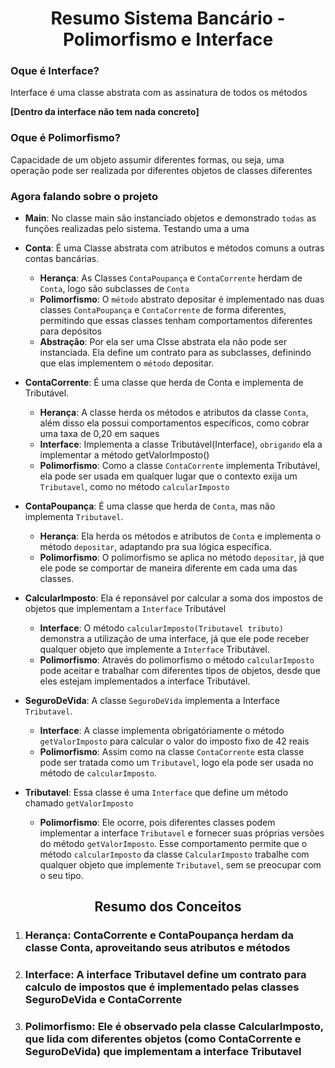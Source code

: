 <h1 align="center">Resumo Sistema Bancário - Polimorfismo e Interface</h1>

<h3>Oque é Interface?</h3>
Interface é uma classe abstrata com as assinatura de todos os métodos <br/>

**[Dentro da interface não tem nada concreto]**

<h3>Oque é Polimorfismo?</h3>
Capacidade de um objeto assumir diferentes formas, ou seja, uma operação pode ser realizada por diferentes objetos de classes diferentes

**<h3>Agora falando sobre o projeto</h3>**

- **Main**: No classe main são instanciado objetos e demonstrado `todas` as funções realizadas pelo sistema. Testando uma a uma
 
- **Conta**: É uma Classe abstrata com atributos e métodos comuns a outras contas bancárias.
  - **Herança**: As Classes `ContaPoupança` e `ContaCorrente` herdam de `Conta`, logo são subclasses de `Conta`
  - **Polimorfismo**: O `método` abstrato depositar é implementado nas duas classes `ContaPoupança` e `ContaCorrente` de forma diferentes, permitindo que essas classes tenham comportamentos diferentes para depósitos
  - **Abstração**: Por ela ser uma Clsse abstrata ela não pode ser instanciada. Ela define um contrato para as subclasses, definindo que elas implementem o `método`  depositar.

- **ContaCorrente**: É uma classe que herda de Conta e implementa de Tributável.
  - **Herança**: A classe herda os métodos e atributos da classe `Conta`, além disso ela possui comportamentos específicos, como cobrar uma taxa de 0,20 em saques
  - **Interface**: Implementa a classe Tributável(Interface), `obrigando` ela a implementar a método getValorImposto()
  - **Polimorfismo**: Como a classe `ContaCorrente` implementa Tributável, ela pode ser usada em qualquer lugar que o contexto exija um `Tributavel`, como no método `calcularImposto` 

- **ContaPoupança**: É uma classe que herda de `Conta`, mas não implementa `Tributavel`.
  - **Herança**: Ela herda os métodos e atributos de `Conta` e implementa o método `depositar`, adaptando pra sua lógica específica.
  - **Polimorfismo**: O polimorfismo se aplica no método `depositar`, já que ele pode se comportar de maneira diferente em cada uma das classes.

- **CalcularImposto**: Ela é reponsável por calcular a soma dos impostos de objetos que implementam a `Interface` Tributável
  - **Interface**: O método `calcularImposto(Tributavel tributo)` demonstra a utilização de uma interface, já que ele pode receber qualquer objeto que implemente a `Interface` Tributável.
  - **Polimorfismo**: Através do polimorfismo o método `calcularImposto` pode aceitar e trabalhar com diferentes tipos de objetos, desde que eles estejam implementados a interface Tributável.

- **SeguroDeVida**: A classe `SeguroDeVida` implementa a Interface `Tributavel`.
  - **Interface**: A classe implementa obrigatóriamente  o método `getValorImposto` para calcular o valor do imposto fixo de 42 reais
  - **Polimorfismo**: Assim como na classe `ContaCorrente` esta classe pode ser tratada como um `Tributavel`, logo ela pode ser usada no método de `calcularImposto`.

- **Tributavel**: Essa classe é uma `Interface` que define um método chamado `getValorImposto`
  - **Polimorfismo**: Ele ocorre, pois diferentes classes podem implementar a interface `Tributavel` e fornecer suas próprias  versões do método `getValorImposto`. Esse comportamento permite que o método `calcularImposto` da classe `CalcularImposto` trabalhe com qualquer objeto que implemente `Tributavel`, sem se preocupar com o seu tipo.

<h2 align='center'>Resumo dos Conceitos</h2>

1. <h3>Herança: ContaCorrente e ContaPoupança herdam da classe Conta, aproveitando seus atributos e métodos</h3>

2. <h3>Interface: A interface Tributavel define um contrato para calculo de impostos que é implementado pelas classes SeguroDeVida e ContaCorrente</h3>

3. <h3>Polimorfismo: Ele é observado pela classe CalcularImposto, que lida com diferentes objetos (como ContaCorrente e SeguroDeVida) que implementam a interface Tributavel</h3>

